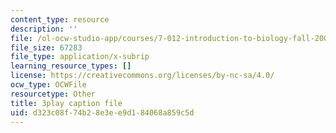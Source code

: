 ```yaml
---
content_type: resource
description: ''
file: /ol-ocw-studio-app/courses/7-012-introduction-to-biology-fall-2004/d323c08f74b28e3ee9d184068a859c5d_N2jFzZA1e14.srt
file_size: 67283
file_type: application/x-subrip
learning_resource_types: []
license: https://creativecommons.org/licenses/by-nc-sa/4.0/
ocw_type: OCWFile
resourcetype: Other
title: 3play caption file
uid: d323c08f-74b2-8e3e-e9d1-84068a859c5d
---
```

